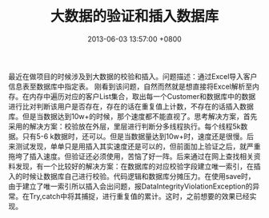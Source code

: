 ﻿---
title: 大数据的验证和插入数据库
date: 2013-06-03 13:57:00 +0800 
layout: post
permalink: /blog/2013/06/03/大数据的验证和插入数据库.html
categories:
  - 问题一箩筐
tags:
  - JAVA
  - 数据校验插入
---

最近在做项目的时候涉及到大数据的校验和插入。问题描述：通过Excel导入客户信息表至数据库中指定表。
刚看到该问题，自然而然就是想直接将Excel解析至内存。在内存中遍历对应的客户List集合，取出每一个Customer和数据库中的数据进行比对判断该用户是否存在，存在的话在重复值上计数，不存在的话插入数据库。但是当数据达到10w+的时候，那个速度都不能直视了。思考解决方案，首先采用的解决方案：校验放在外层，里层进行判断分多线程执行。每个线程5k数据。只有5-6 k数据时，还可以。但是当数据量达到10w+时，速度还是很慢。后来测试发现，单单只是用插入其实速度还是可以的，但前面加上验证之后，就严重拖垮了插入速度。但验证还必须使用，苦恼了好一阵。后来通过在网上查找相关资料发现，有一个比较好的解决方案：在数据库的对应校验字段建立唯一索引，在插入的时候让数据库自己进行校验。代码逻辑和数据库分摊压力。在使用save时，由于建立了唯一索引所以插入会出问题，报DataIntegrityViolationException的异常。在Try,catch中将其捕捉，进行重复值的累计。这时，之前想要的效果已经实现。